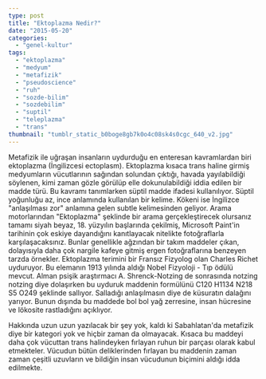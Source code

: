 ```yaml
---
type: post
title: "Ektoplazma Nedir?"
date: "2015-05-20"
categories: 
  - "genel-kultur"
tags: 
  - "ektoplazma"
  - "medyum"
  - "metafizik"
  - "pseudoscience"
  - "ruh"
  - "sozde-bilim"
  - "sozdebilim"
  - "suptil"
  - "teleplazma"
  - "trans"
thumbnail: "tumblr_static_b0boge8gb7k0o4c08sk4s0cgc_640_v2.jpg"
---
```


Metafizik ile uğraşan insanların uydurduğu en enteresan kavramlardan biri ektoplazma (İngilizcesi ectoplasm). Ektoplazma kısaca trans haline girmiş medyumların vücutlarının sağından solundan çıktığı, havada yayılabildiği söylenen, kimi zaman gözle görülüp elle dokunulabildiği iddia edilen bir madde türü. Bu kavramı tanımlarken süptil madde ifadesi kullanılıyor. Süptil yoğunluğu az, ince anlamında kullanılan bir kelime. Kökeni ise İngilizce "anlaşılması zor" anlamına gelen subtle kelimesinden geliyor. Arama motorlarından "Ektoplazma" şeklinde bir arama gerçekleştirecek olursanız tamamı siyah beyaz, 18. yüzyılın başlarında çekilmiş, Microsoft Paint'in tarihinin çok eskiye dayandığını kanıtlayacak nitelikte fotoğraflarla karşılaşacaksınız. Bunlar genellikle ağzından bir takım maddeler çıkan, dolayısıyla daha çok nargile kafeye gitmiş ergen fotoğraflarına benzeyen tarzda örnekler. Ektoplazma terimini bir Fransız Fizyolog olan Charles Richet uyduruyor. Bu elemanın 1913 yılında aldığı Nobel Fizyoloji - Tıp ödülü mevcut. Alman psişik araştırmacı A. Shrenck-Notzing de sonrasında notzing notzing diye dolaşırken bu uyduruk maddenin formülünü C120 H1134 N218 S5 O249 şeklinde sallıyor. Salladığı anlaşılmasın diye de küsuratın dalağını yarıyor. Bunun dışında bu maddede bol bol yağ zerresine, insan hücresine ve lökosite rastladığını açıklıyor.

Hakkında uzun uzun yazılacak bir şey yok, kaldı ki Sabahlatan'da metafizik diye bir kategori yok ve hiçbir zaman da olmayacak. Kısaca bu maddeyi daha çok vücuttan trans halindeyken fırlayan ruhun bir parçası olarak kabul etmekteler. Vücudun bütün deliklerinden fırlayan bu maddenin zaman zaman çeşitli uzuvların ve bildiğin insan vücudunun biçimini aldığı idda edilmekte.
